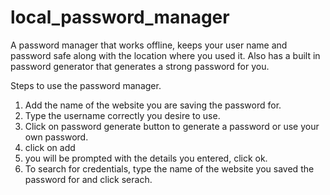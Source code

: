 # local_password_manager
A password manager that works offline, keeps your user name and password safe along with the location where you used it. Also has a built in password generator that generates a strong password for you.

Steps to use the password manager.
1. Add the name of the website you are saving the password for.
2. Type the username correctly you desire to use.
3. Click on password generate button to generate a password or use your own password.
4. click on add
5. you will be prompted with the details you entered, click ok.
6. To search for credentials, type the name of the website you saved the password for and click serach.
